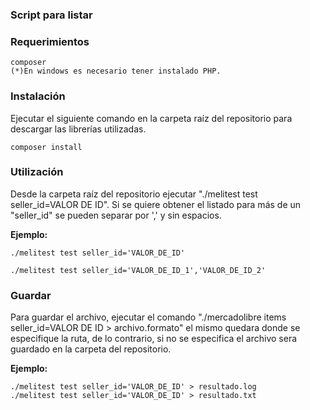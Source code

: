 
### Script para listar 

### Requerimientos
```
composer 
(*)En windows es necesario tener instalado PHP.
```

### Instalación
Ejecutar el siguiente comando en la carpeta raíz del repositorio para descargar las librerías utilizadas.
```
composer install
```

### Utilización

Desde la carpeta raíz del repositorio ejecutar "./melitest test seller_id=VALOR DE ID". 
Si se quiere obtener el listado para más de un "seller_id" se pueden separar por ',' y sin espacios.

**Ejemplo:**

```
./melitest test seller_id='VALOR_DE_ID'

./melitest test seller_id='VALOR_DE_ID_1','VALOR_DE_ID_2'
```

### Guardar

Para guardar el archivo, ejecutar el comando "./mercadolibre items seller_id=VALOR DE ID > archivo.formato" el mismo quedara donde se especifique la ruta, de lo contrario, si no se especifica el archivo sera guardado en la carpeta del repositorio.

**Ejemplo:**

```
./melitest test seller_id='VALOR_DE_ID' > resultado.log
./melitest test seller_id='VALOR_DE_ID' > resultado.txt
```


